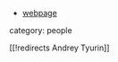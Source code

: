 
* [webpage](http://u.math.biu.ac.il/~leyenson/tyurin/)

category: people

[[!redirects Andrey Tyurin]]
